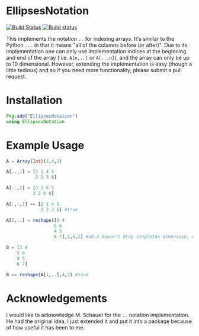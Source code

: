 # EllipsesNotation

[![Build Status](https://travis-ci.org/ChrisRackauckas/EllipsesNotation.jl.svg?branch=master)](https://travis-ci.org/ChrisRackauckas/EllipsesNotation.jl) [![Build status](https://ci.appveyor.com/api/projects/status/vg6bk8s3g7sr67uk?svg=true)](https://ci.appveyor.com/project/ChrisRackauckas/ellipsesnotation-jl)

This implements the notation `..` for indexing arrays. It's similar to the Python
`...` in that it means "all of the columns before (or after)". Due to its implementation
one can only use implementation indices at the beginning and end of the array (
i.e. `A[n,..]` or  `A[..,n]`), and the array can only be up to 10 dimensional. However,
extending the implementation is easy (though a little tedious) and so if you need
more functionality, please submit a pull request.

# Installation

```julia
Pkg.add("EllipsesNotation")
using EllipsesNotation
```

# Example Usage

```julia
A = Array{Int}(2,4,2)

A[..,1] = [2 1 4 5
           2 2 3 6]

A[..,2] = [3 2 6 5
          3 2 6 6]

A[:,:,1] == [2 1 4 5
             2 2 3 6] #true

A[1,..] = reshape([3 4
                  5 6
                  4 5
                  6 7],1,4,2) #v0.4 doesn't drop singleton dimension, v0.5 does

B = [3 4
    5 6
    4 5
    6 7]

B == reshape(A[1,..],4,2) #true
```

# Acknowledgements

I would like to acknowledge M. Schauer for the `..` notation implementation.
He had the original idea, I just extended it and put it into a package because
of how useful it has been to me.
